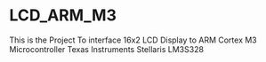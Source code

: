 # LCD_ARM_M3
This is the Project To interface 16x2 LCD Display to ARM Cortex M3 Microcontroller Texas Instruments Stellaris LM3S328 
